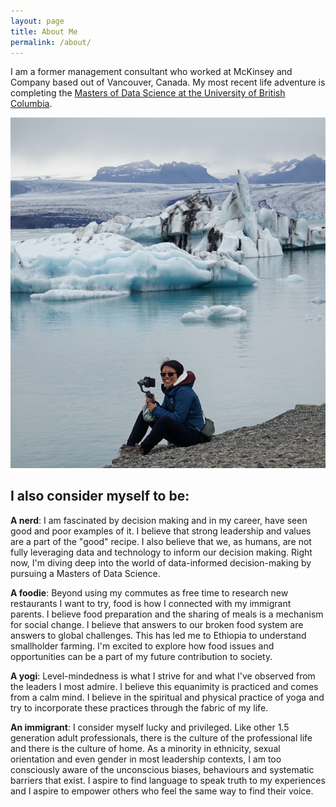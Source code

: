 ```yaml
---
layout: page
title: About Me
permalink: /about/
---
```


I am a former management consultant who worked at McKinsey and Company based out of Vancouver, Canada. My most recent life adventure is completing the [Masters of Data Science at the University of British Columbia](https://masterdatascience.ubc.ca). 

![photo](/assets/photo.jpg)

## I also consider myself to be:

**A nerd**: I am fascinated by decision making and in my career, have seen good and poor examples of it. I believe that strong leadership and values are a part of the "good" recipe. I also believe that we, as humans, are not fully leveraging data and technology to inform our decision making. Right now, I'm diving deep into the world of data-informed decision-making by pursuing a Masters of Data Science.

**A foodie**: Beyond using my commutes as free time to research new restaurants I want to try, food is how I connected with my immigrant parents. I believe food preparation and the sharing of meals is a mechanism for social change. I believe that answers to our broken food system are answers to global challenges. This has led me to Ethiopia to understand smallholder farming. I'm excited to explore how food issues and opportunities can be a part of my future contribution to society.

**A yogi**: Level-mindedness is what I strive for and what I've observed from the leaders I most admire. I believe this equanimity is practiced and comes from a calm mind. I believe in the spiritual and physical practice of yoga and try to incorporate these practices through the fabric of my life.

**An immigrant**: I consider myself lucky and privileged. Like other 1.5 generation adult professionals, there is the culture of the professional life and there is the culture of home. As a minority in ethnicity, sexual orientation and even gender in most leadership contexts, I am too consciously aware of the unconscious biases, behaviours and systematic barriers that exist. I aspire to find language to speak truth to my experiences and I aspire to empower others who feel the same way to find their voice. 
